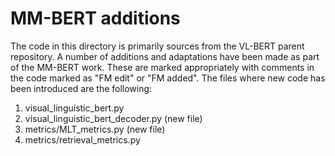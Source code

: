 # MM-BERT additions

The code in this directory is primarily sources from the VL-BERT parent repository. A number of 
additions and adaptations have been made as part of the MM-BERT work. These are marked appropriately
with comments in the code marked as "FM edit" or "FM added". The files where new code has been 
introduced are the following:

1. visual_linguistic_bert.py
2. visual_linguistic_bert_decoder.py (new file)
3. metrics/MLT_metrics.py (new file)
4. metrics/retrieval_metrics.py